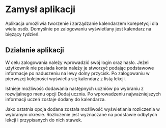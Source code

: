 # Zamysł aplikacji

Aplikacja umożliwia tworzenie i zarządzanie kalendarzem
korepetycji dla wielu osób. Domyślnie po zalogowaniu 
wyświetlany jest kalendarz na biężący tydzień.

## Działanie aplikacji
W celu zalogowania należy wprowadzić swój login oraz hasło. Jeżeli użytkownik nie posiada
konta należy je stworzyć podając podstawowe informacje
po naduszeniu na lewy dolny przycisk. Po zalogowaniu w pierwszej
kolejności wyświetla się kalendarz z listą lekcji. 

Istnieje możliwość dodawania
następnych uczniów po wybraniu z rozwijalnego menu opcji Dodaj ucznia. Po 
wprowadzeniu najważniejszych informacji uczeń zostaje dodany do kalendarza.

Jako ostatnia opcja dodana została możliwość wyświetlania rozliczenia
w wybranym okresie. Rozliczenie jest wyznaczane na podstawie odbytych lekcji i 
przypisanych do nich stawek.